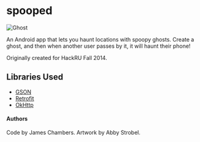 spooped
=======
![Ghost](https://spoop.me/ghost_four.png)

An Android app that lets you haunt locations with spoopy ghosts. Create a ghost, and then when another user passes by it, it will haunt their phone!

Originally created for HackRU Fall 2014.

## Libraries Used
* [GSON](https://code.google.com/p/google-gson/)
* [Retrofit](http://square.github.io/retrofit/)
* [OkHttp](http://square.github.io/okhttp/)

#### Authors
Code by James Chambers.
Artwork by Abby Strobel.
